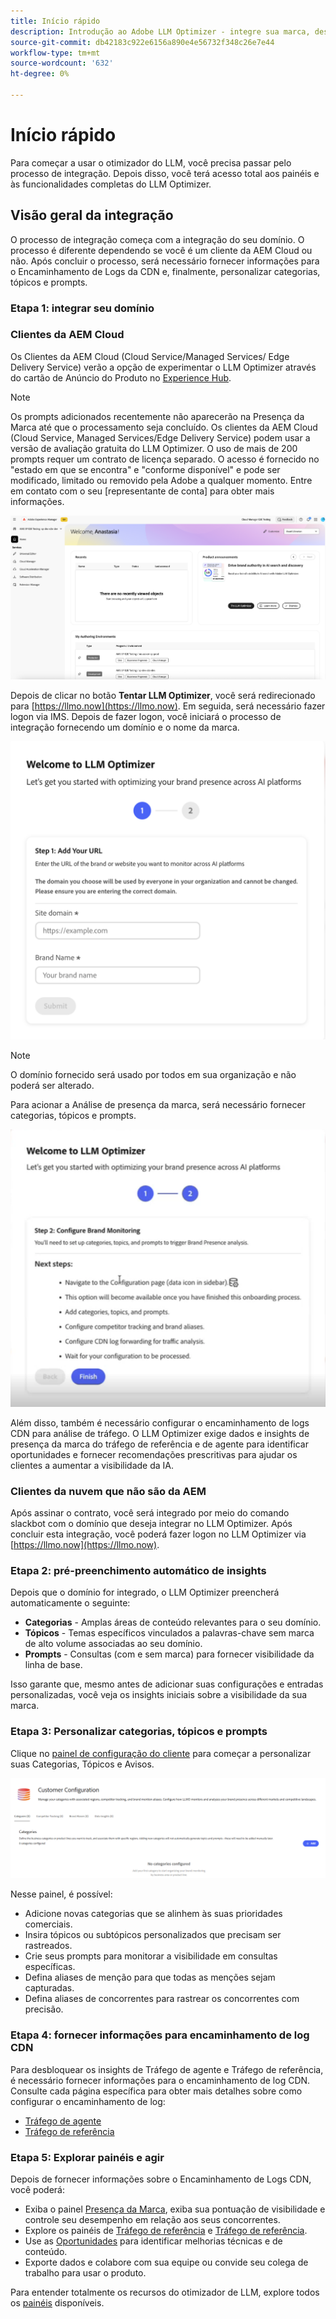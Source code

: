 ```yaml
---
title: Início rápido
description: Introdução ao Adobe LLM Optimizer - integre sua marca, desbloqueie os insights de visibilidade da IA e explore painéis para aumentar o desempenho da pesquisa.
source-git-commit: db42183c922e6156a890e4e56732f348c26e7e44
workflow-type: tm+mt
source-wordcount: '632'
ht-degree: 0%

---
```



# Início rápido

Para começar a usar o otimizador do LLM, você precisa passar pelo processo de integração. Depois disso, você terá acesso total aos painéis e às funcionalidades completas do LLM Optimizer.

## Visão geral da integração

O processo de integração começa com a integração do seu domínio. O processo é diferente dependendo se você é um cliente da AEM Cloud ou não. Após concluir o processo, será necessário fornecer informações para o Encaminhamento de Logs da CDN e, finalmente, personalizar categorias, tópicos e prompts.

### Etapa 1: integrar seu domínio

### Clientes da AEM Cloud

Os Clientes da AEM Cloud (Cloud Service/Managed Services/ Edge Delivery Service) verão a opção de experimentar o LLM Optimizer através do cartão de Anúncio do Produto no [Experience Hub](https://experienceleague.adobe.com/pt-br/docs/experience-manager-cloud-service/content/experience-hub/experience-hub).

>[!NOTE]
>Os prompts adicionados recentemente não aparecerão na Presença da Marca até que o processamento seja concluído. Os clientes da AEM Cloud (Cloud Service, Managed Services/Edge Delivery Service) podem usar a versão de avaliação gratuita do LLM Optimizer. O uso de mais de 200 prompts requer um contrato de licença separado. O acesso é fornecido no &quot;estado em que se encontra&quot; e &quot;conforme disponível&quot; e pode ser modificado, limitado ou removido pela Adobe a qualquer momento. Entre em contato com o seu [representante de conta] para obter mais informações.

![Avaliação do LLM Optimizer](/help/overview/assets/llm-trial.png)

Depois de clicar no botão **Tentar LLM Optimizer**, você será redirecionado para [https://llmo.now](https://llmo.now). Em seguida, será necessário fazer logon via IMS. Depois de fazer logon, você iniciará o processo de integração fornecendo um domínio e o nome da marca.

![Domínio do LLM Optimizer](/help/overview/assets/domain.png)

>[!NOTE]
>O domínio fornecido será usado por todos em sua organização e não poderá ser alterado.

Para acionar a Análise de presença da marca, será necessário fornecer categorias, tópicos e prompts.

![Análise de presença de marca](/help/overview/assets/bp-analysis.png)

Além disso, também é necessário configurar o encaminhamento de logs CDN para análise de tráfego. O LLM Optimizer exige dados e insights de presença da marca do tráfego de referência e de agente para identificar oportunidades e fornecer recomendações prescritivas para ajudar os clientes a aumentar a visibilidade da IA.

### Clientes da nuvem que não são da AEM

Após assinar o contrato, você será integrado por meio do comando slackbot com o domínio que deseja integrar no LLM Optimizer. Após concluir esta integração, você poderá fazer logon no LLM Optimizer via [https://llmo.now](https://llmo.now).

### Etapa 2: pré-preenchimento automático de insights

Depois que o domínio for integrado, o LLM Optimizer preencherá automaticamente o seguinte:

* **Categorias** - Amplas áreas de conteúdo relevantes para o seu domínio.
* **Tópicos** - Temas específicos vinculados a palavras-chave sem marca de alto volume associadas ao seu domínio.
* **Prompts** - Consultas (com e sem marca) para fornecer visibilidade da linha de base.

Isso garante que, mesmo antes de adicionar suas configurações e entradas personalizadas, você veja os insights iniciais sobre a visibilidade da sua marca.

### Etapa 3: Personalizar categorias, tópicos e prompts

Clique no [painel de configuração do cliente](/help/dashboards/customer-configuration.md) para começar a personalizar suas Categorias, Tópicos e Avisos.

![Painel de configuração do cliente](/help/dashboards/assets/customer-config.png)

Nesse painel, é possível:

* Adicione novas categorias que se alinhem às suas prioridades comerciais.
* Insira tópicos ou subtópicos personalizados que precisam ser rastreados.
* Crie seus prompts para monitorar a visibilidade em consultas específicas.
* Defina aliases de menção para que todas as menções sejam capturadas.
* Defina aliases de concorrentes para rastrear os concorrentes com precisão.

### Etapa 4: fornecer informações para encaminhamento de log CDN

Para desbloquear os insights de Tráfego de agente e Tráfego de referência, é necessário fornecer informações para o encaminhamento de log CDN. Consulte cada página específica para obter mais detalhes sobre como configurar o encaminhamento de log:

* [Tráfego de agente](/help/dashboards/agentic-traffic.md)
* [Tráfego de referência](/help/dashboards/referral-traffic.md#setup#cdn-setup)

### Etapa 5: Explorar painéis e agir

Depois de fornecer informações sobre o Encaminhamento de Logs CDN, você poderá:

* Exiba o painel [Presença da Marca](/help/dashboards/brand-presence.md), exiba sua pontuação de visibilidade e controle seu desempenho em relação aos seus concorrentes.
* Explore os painéis de [Tráfego de referência](/help/dashboards/agentic-traffic.md) e [Tráfego de referência](/help/dashboards/referral-traffic.md).
* Use as [Oportunidades](/help/dashboards/opportunities.md) para identificar melhorias técnicas e de conteúdo.
* Exporte dados e colabore com sua equipe ou convide seu colega de trabalho para usar o produto.

Para entender totalmente os recursos do otimizador de LLM, explore todos os [painéis](/help/dashboards/dashboards-overview.md) disponíveis.
